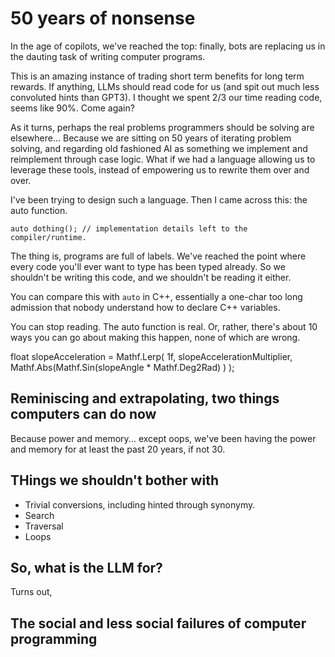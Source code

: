 # 50 years of nonsense

In the age of copilots, we've reached the top: finally, bots are replacing us in the dauting task of writing computer programs.

This is an amazing instance of trading short term benefits for long term rewards. If anything, LLMs should read code for us (and spit out much less convoluted hints than GPT3). I thought we spent 2/3 our time reading code, seems like 90%. Come again?

As it turns, perhaps the real problems programmers should be solving are elsewhere... Because we are sitting on 50 years of iterating problem solving, and regarding old fashioned AI as something we implement and reimplement through case logic. What if we had a language allowing us to leverage these tools, instead of empowering us to rewrite them over and over.

I've been trying to design such a language. Then I came across this: the auto function.

```
auto dothing(); // implementation details left to the compiler/runtime.
```

The thing is, programs are full of labels. We've reached the point where every code you'll ever want to type has been typed already. So we shouldn't be writing this code, and we shouldn't be reading it either.

You can compare this with `auto` in C++, essentially a one-char too long admission that nobody understand how to declare C++ variables.

You can stop reading. The auto function is real. Or, rather, there's about 10 ways you can go about making this happen, none of which are wrong.

float slopeAcceleration = Mathf.Lerp(
    1f, slopeAccelerationMultiplier,
    Mathf.Abs(Mathf.Sin(slopeAngle * Mathf.Deg2Rad)
)
);

## Reminiscing and extrapolating, two things computers can do now

Because power and memory... except oops, we've been having the power and memory for at least the past 20 years, if not 30.

## THings we shouldn't bother with

- Trivial conversions, including hinted through synonymy.
- Search
- Traversal
- Loops

## So, what is the LLM for?

Turns out,

## The social and less social failures of computer programming
